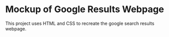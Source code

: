 # Mockup of Google Results Webpage
This project uses HTML and CSS to recreate the google search results webpage.
